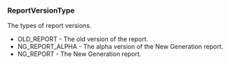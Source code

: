 ### ReportVersionType
The types of report versions.

- OLD_REPORT - The old version of the report.
- NG_REPORT_ALPHA - The alpha version of the New Generation report.
- NG_REPORT - The New Generation report.
